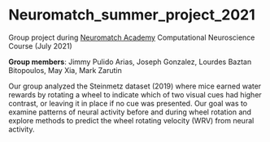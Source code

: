 # Neuromatch_summer_project_2021
Group project during [Neuromatch Academy](https://academy.neuromatch.io/) Computational Neuroscience Course (July 2021)

**Group members**: Jimmy Pulido Arias, Joseph Gonzalez, Lourdes Baztan Bitopoulos, May Xia, Mark Zarutin

Our group analyzed the Steinmetz dataset (2019) where mice earned water rewards by rotating a wheel 
to indicate which of two visual cues had higher contrast, or leaving it in place if no cue was presented. 
Our goal was to examine patterns of neural activity before and during wheel rotation and explore methods 
to predict the wheel rotating velocity (WRV) from neural activity.



